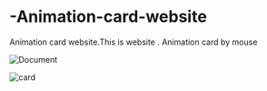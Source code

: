 # -Animation-card-website
 Animation card website.This is website . Animation card by mouse

![Document](https://user-images.githubusercontent.com/75854041/114326191-42715a00-9b3c-11eb-9e2b-989e9ba949e8.png)

![card](https://user-images.githubusercontent.com/75854041/114326291-c297bf80-9b3c-11eb-8d11-59936ae294bb.png)


